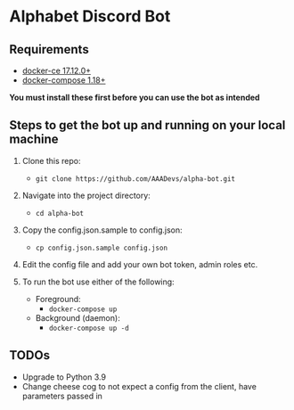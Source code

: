 # Alphabet Discord Bot

## Requirements
- [docker-ce 17.12.0+](https://docs.docker.com/get-docker/)
- [docker-compose 1.18+](https://docs.docker.com/compose/install/)

 **You must install these first before you can use the bot as intended**

## Steps to get the bot up and running on your local machine

1. Clone this repo:
    - `git clone https://github.com/AAADevs/alpha-bot.git`

2. Navigate into the project directory:
    - `cd alpha-bot`

3. Copy the config.json.sample to config.json:
    - `cp config.json.sample config.json`

4. Edit the config file and add your own bot token, admin roles etc.

5. To run the bot use either of the following:
    - Foreground:
      - `docker-compose up`
    - Background (daemon):
      - `docker-compose up -d`

## TODOs
- Upgrade to Python 3.9
- Change cheese cog to not expect a config from the client, have parameters passed in
